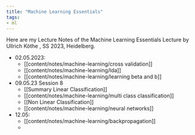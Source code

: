 ```yaml
---
title: "Machine Learning Essentials"
tags:
- ml
---
```


Here are my Lecture Notes of the Machine Learning Essentials Lecture by Ullrich Köthe , SS 2023, Heidelberg.
- 02.05.2023:
	- [[content/notes/machine-learning/cross validation]]
	- [[content/notes/machine-learning/lda]]
	- [[content/notes/machine-learning/learning beta and b]]
- 09.05.23 Session 8
	- [[Summary Linear Classification]]
	- [[content/notes/machine-learning/multi class classification]]
	- [[Non Linear Classification]]
	- [[content/notes/machine-learning/neural networks]]
- 12.05: 
	- [[content/notes/machine-learning/backpropagation]]
	- 


